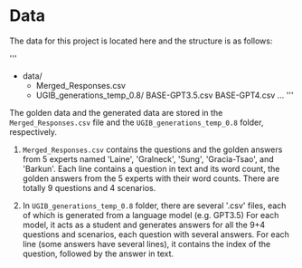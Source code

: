 # Data 

The data for this project is located here and the structure is as follows:

'''
- data/
  - Merged_Responses.csv
  - UGIB_generations_temp_0.8/
    BASE-GPT3.5.csv
    BASE-GPT4.csv
    ...
'''

The golden data and the generated data are stored in the `Merged_Responses.csv` file and the `UGIB_generations_temp_0.8` folder, respectively.

1. `Merged_Responses.csv` contains the questions and the golden answers from 5 experts named 'Laine', 'Gralneck', 'Sung', 'Gracia-Tsao', and 'Barkun'. Each line contains a question in text and its word count, the golden answers from the 5 experts with their word counts. There are totally 9 questions and 4 scenarios.

2. In `UGIB_generations_temp_0.8` folder, there are several '.csv' files, each of which is generated from a language model (e.g. GPT3.5) For each model, it acts as a student and generates answers for all the 9+4 questions and scenarios, each question with several answers. For each line (some answers have several lines), it contains the index of the question, followed by the answer in text.
